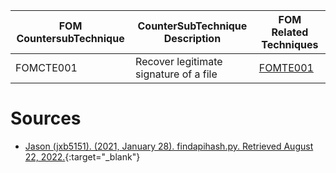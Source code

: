 | FOM CountersubTechnique | CounterSubTechnique Description        | FOM  Related Techniques                         |
| ----------------------- | -------------------------------------- | ----------------------------------------------- |
| FOMCTE001               | Recover legitimate signature of a file | [ FOMTE001](https://github.com/blue101010/FOM/) |





# Sources 
- [Jason (jxb5151). (2021, January 28). findapihash.py. Retrieved August 22, 2022.](https://github.com/MITRECND/malchive/blob/main/malchive/utilities/findapihash.py){:target="_blank"}
